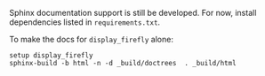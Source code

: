 Sphinx documentation support is still be developed. For now, install dependencies listed in `requirements.txt`.

To make the docs for `display_firefly` alone:

```
setup display_firefly
sphinx-build -b html -n -d _build/doctrees  . _build/html
```

